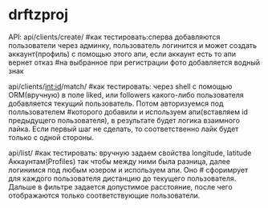 # drftzproj

API:
api/clients/create/                 #как тестировать:сперва добавляются пользователи через админку, пользователь логинится и может создать аккаунт(профиль) с помощью этого апи, если аккаунт есть то апи вернет отказ
                                    #на выбранное при регистрации фото добавляется водный знак

api/clients/<int:id>/match/         #как тестировать: через shell с помощью ORM(вручную) в поле liked, или followers какого-либо пользователя добавляется текущий пользователь. Потом авторизуемся под полльзователем
                                    #которого добавили и используем апи(вставляем id предыдущего пользователя), в результате будет логика взаимного лайка. Если первый шаг не сделать, то соответственно лайк будет только с одной стороны.


api/list/                           #как тестировать: вручную задаем свойства longitude, latitude Аккаунтам(Profiles) так чтобы между ними была разница, далее логинимся под любым юзером и используем апи. Оно
                                    # сфоримрует для каждого пользователя дистанцию до текущего пользователя. Дальше в фильтре задается допустимое расстояние, после чего отображаются только соответствующие пользователи.

